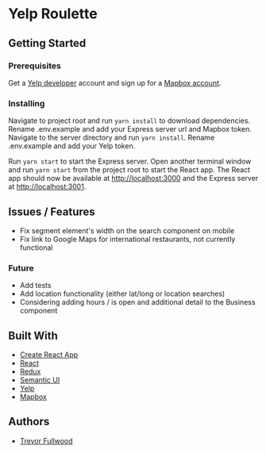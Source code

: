 # Yelp Roulette

## Getting Started

### Prerequisites
Get a [Yelp developer](https://www.yelp.com/developers) account and sign up for a [Mapbox account](https://www.mapbox.com/).

### Installing
Navigate to project root and run `yarn install` to download dependencies. Rename .env.example and add your Express server url and Mapbox token. Navigate to the server directory and run `yarn install`. Rename .env.example and add your Yelp token.

Run `yarn start` to start the Express server. Open another terminal window and run `yarn start` from the project root to start the React app. The React app should now be available at [http://localhost:3000](http://localhost:3000) and the Express server at [http://localhost:3001](http://localhost:3001).

## Issues / Features
* Fix segment element's width on the search component on mobile
* Fix link to Google Maps for international restaurants, not currently functional

### Future
* Add tests
* Add location functionality (either lat/long or location searches)
* Considering adding hours / is open and additional detail to the Business component

## Built With
* [Create React App](https://github.com/facebook/create-react-app)
* [React](https://reactjs.org/)
* [Redux](https://redux.js.org/)
* [Semantic UI](https://react.semantic-ui.com)
* [Yelp](https://www.yelp.com/developers)
* [Mapbox](https://www.mapbox.com/)

## Authors
* [Trevor Fullwood](https://github.com/tfullwood)
